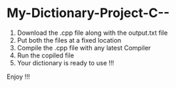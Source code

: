 My-Dictionary-Project-C--
=========================
1. Download the .cpp file along with the output.txt file
2. Put both the files at a fixed location
3. Compile the .cpp file with any latest Compiler 
4. Run the copiled file
5. Your dictionary is ready to use !!!
  
  Enjoy !!!
